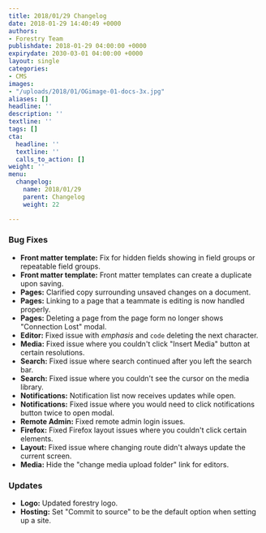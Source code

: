 ```yaml
---
title: 2018/01/29 Changelog
date: 2018-01-29 14:40:49 +0000
authors:
- Forestry Team
publishdate: 2018-01-29 04:00:00 +0000
expirydate: 2030-03-01 04:00:00 +0000
layout: single
categories:
- CMS
images:
- "/uploads/2018/01/OGimage-01-docs-3x.jpg"
aliases: []
headline: ''
description: ''
textline: ''
tags: []
cta:
  headline: ''
  textline: ''
  calls_to_action: []
weight: ''
menu:
  changelog:
    name: 2018/01/29
    parent: Changelog
    weight: 22

---
```

### Bug Fixes

* **Front matter template:** Fix for hidden fields showing in field groups or repeatable field groups.
* **Front matter template:** Front matter templates can create a duplicate upon saving.
* **Pages:** Clarified copy surrounding unsaved changes on a document.
* **Pages:** Linking to a page that a teammate is editing is now handled properly.
* **Pages:** Deleting a page from the page form no longer shows "Connection Lost" modal.
* **Editor:** Fixed issue with _emphasis_ and `code` deleting the next character.
* **Media:** Fixed issue where you couldn't click "Insert Media" button at certain resolutions.
* **Search:** Fixed issue where search continued after you left the search bar.
* **Search:** Fixed issue where you couldn't see the cursor on the media library.
* **Notifications:** Notification list now receives updates while open.
* **Notifications:** Fixed issue where you would need to click notifications button twice to open modal.
* **Remote Admin:** Fixed remote admin login issues.
* **Firefox:** Fixed Firefox layout issues where you couldn't click certain elements.
* **Layout:** Fixed issue where changing route didn't always update the current screen.
* **Media:** Hide the "change media upload folder" link for editors.

### Updates

* **Logo:** Updated forestry logo.
* **Hosting:** Set "Commit to source" to be the default option when setting up a site.